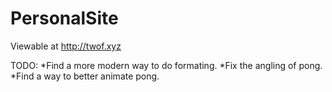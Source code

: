 # PersonalSite
Viewable at http://twof.xyz

TODO:
*Find a more modern way to do formating.
*Fix the angling of pong.
*Find a way to better animate pong.
